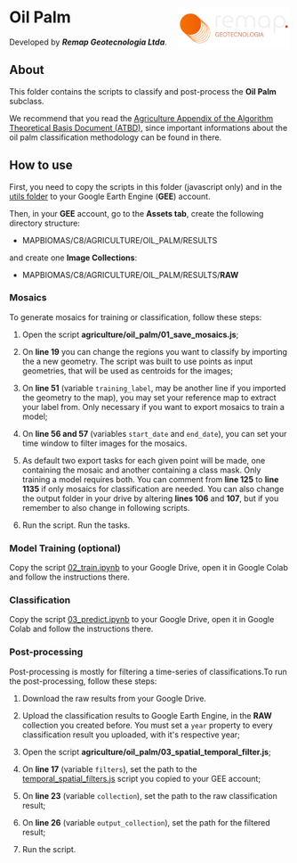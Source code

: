 <div>
    <img src='../../assets/new_logo.png' height='auto' width='200' align='right'>
    <h1>Oil Palm</h1>
</div>

Developed by ***Remap Geotecnologia Ltda***.

## About

This folder contains the scripts to classify and post-process the **Oil Palm** subclass. 

We recommend that you read the [Agriculture Appendix of the Algorithm Theoretical Basis Document (ATBD)](https://mapbiomas.org/download-dos-atbds), since important informations about the oil palm classification methodology can be found in there. 

## How to use

First, you need to copy the scripts in this folder (javascript only) and in the [utils folder](../utils) to your Google Earth Engine (**GEE**) account.

Then, in your **GEE** account, go to the **Assets tab**, create the following directory structure:

 - MAPBIOMAS/C8/AGRICULTURE/OIL_PALM/RESULTS

and create one **Image Collections**:

 - MAPBIOMAS/C8/AGRICULTURE/OIL_PALM/RESULTS/**RAW**

### Mosaics
To generate mosaics for training or classification, follow these steps:

1. Open the script **agriculture/oil_palm/01_save_mosaics.js**;

2. On **line 19** you can change the regions you want to classify by importing the a new geometry. The script was built to use points as input geometries, that will be used as centroids for the images;

3. On **line 51** (variable `training_label`, may be another line if you imported the geometry to the map), you may set your reference map to extract your label from. Only necessary if you want to export mosaics to train a model;

4. On **line 56 and 57** (variables `start_date` and `end_date`), you can set your time window to filter images for the mosaics.

5. As default two export tasks for each given point will be made, one containing the mosaic and another containing a class mask. Only training a model requires both. You can comment from **line 125** to **line 1135** if only mosaics for classification are needed. You can also change the output folder in your drive by altering **lines 106** and **107**, but if you remember to also change in following scripts. 

6. Run the script. Run the tasks.

### Model Training (optional) 

Copy the script [02_train.ipynb](./02_train.ipynb) to your Google Drive, open it in Google Colab and follow the instructions there.

### Classification

Copy the script [03_predict.ipynb](./03_predict.ipynb) to your Google Drive, open it in Google Colab and follow the instructions there.

### Post-processing
    
Post-processing is mostly for filtering a time-series of classifications.To run the post-processing, follow these steps:

1. Download the raw results from your Google Drive.

2. Upload the classification results to Google Earth Engine, in the **RAW** collection you created before. You must set a `year` property to every classification result you uploaded, with it's respective year;

3. Open the script **agriculture/oil_palm/03_spatial_temporal_filter.js**;

4. On **line 17** (variable `filters`), set the path to the [temporal_spatial_filters.js](../utils/temporal_spatial_filters.js) script you copied to your GEE account;

5. On **line 23** (variable `collection`), set the path to the raw classification result;

6. On **line 26** (variable `output_collection`), set the path for the filtered result;

8. Run the script.